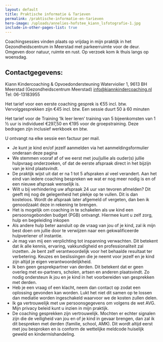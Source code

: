 ```yaml
---
layout: default
title: Praktische informatie & Tarieven
permalink: /praktische-informatie-en-tarieven
hero-image: /uploads/annelies-hofstee_kiann_lsfotografie-1.jpg
include-in-other-pages-list: true
---
```

Coachingsessies vinden plaats op vrijdag in mijn praktijk in het Gezondheidscentrum in Meerstad met parkeerruimte voor de deur. Omgeven door natuur, ruimte en rust. Op verzoek kom ik thuis langs op woensdag.

## Contactgegevens:

Kiann Kindercoaching & Opvoedondersteuning
Waterviolier 1, 9613 BH Meerstad (Gezondheidscentrum Meerstad)
info@kiannkindercoaching.nl
Tel: 06-13183955

Het tarief voor een eerste coaching gesprek is €55 incl. btw. Vervolggesprekken zijn €45 incl. btw. Een sessie duurt 50 à 60 minuten

Het tarief voor de Training ‘Ik leer leren’ training van 5 bijeenkomsten van 1 ½ uur is individueel €297,50 en €195 voor de groepstraining. Deze bedragen zijn inclusief werkboek en btw.

U ontvangt na elke sessie een factuur per mail. 

* Je kunt je kind en/of jezelf aanmelden via het aanmeldingsformulier onderaan deze pagina 
* We stemmen vooraf af of we eerst met jou/jullie als ouder(s) jullie hulpvraag onderzoeken, of dat de eerste afspraak direct in het bijzijn van je kind plaatsvindt. 
* De praktijk wijst uit dat er na 1 tot 5 afspraken al veel verandert. Aan het eind van iedere coaching bespreken we wat er nog meer nodig is en of een nieuwe afspraak wenselijk is.
* Wilt u bij verhindering uw afspraak 24 uur van tevoren afmelden? Dit geeft mij nog de gelegenheid het plekje op te vullen. Dit is dan kosteloos. Wordt de afspraak later afgemeld of vergeten, dan ben ik genoodzaakt deze in rekening te brengen.
* Het is mogelijk om coaching in te schakelen als uw kind een persoonsgebonden budget (PGB) ontvangt. Hiermee kunt u zelf zorg, hulp en begeleiding inkopen
* Als andere hulp beter aansluit op de vraag van jou of je kind, zal ik mijn best doen om jullie door te verwijzen naar een gekwalificeerde hulpverlener of instantie.
* Je mag van mij een verplichting tot inspanning verwachten. Dit betekent dat ik alle kennis, ervaring, vakkundigheid en professionaliteit zal inzetten. Je bent zelf verantwoordelijk voor het behaalde resultaat ter verbetering. Keuzes en beslissingen die je neemt voor jezelf en je kind zijn altijd je eigen verantwoordelijkheid.
* Ik ben geen gesprekpartner van derden. Dit betekent dat er geen overleg met ex-partners, scholen, artsen en anderen plaatsvindt. Zo nodig ondersteun ik jou en je kind in het voorbereiden van gesprekken met derden.
* Heb je een vraag of een klacht, neem dan contact op zodat een oplossing gevonden kan worden. Lukt het niet dit samen op te lossen dan mediatie worden ingeschakeld waarvoor we de kosten zullen delen.
* Ik ga vertrouwelijk met uw persoonsgegevens om volgens de wet AVG. Mijn privacy beleid kunt u inzien in mijn praktijk.
* De coaching gesprekken zijn vertrouwelijk. Mochten er echter signalen zijn die de veiligheid van jou en of je kind in gevaar brengen, dan zal ik dit bespreken met derden (familie, school, AMK). Dit wordt altijd eerst met jou besproken en is conform de wettelijke meldcode huiselijk geweld en kindermishandeling.
